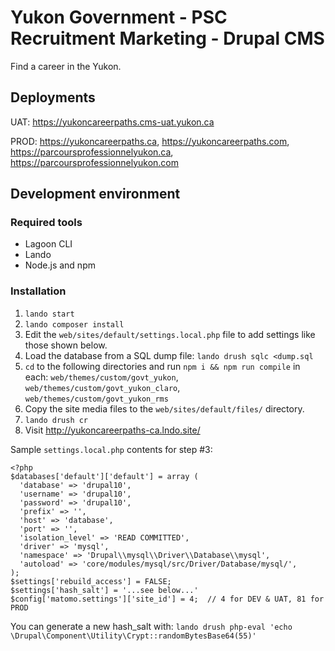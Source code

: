 # Yukon Government - PSC Recruitment Marketing - Drupal CMS

Find a career in the Yukon.

## Deployments

UAT: https://yukoncareerpaths.cms-uat.yukon.ca

PROD: https://yukoncareerpaths.ca, https://yukoncareerpaths.com,
https://parcoursprofessionnelyukon.ca, https://parcoursprofessionnelyukon.com

## Development environment

### Required tools

- Lagoon CLI
- Lando
- Node.js and npm

### Installation

1. `lando start`
2. `lando composer install`
3. Edit the `web/sites/default/settings.local.php` file to add settings like those shown
below.
4. Load the database from a SQL dump file: `lando drush sqlc <dump.sql`
5. `cd` to the following directories and run `npm i && npm run compile` in each:
`web/themes/custom/govt_yukon`, `web/themes/custom/govt_yukon_claro`,
`web/themes/custom/govt_yukon_rms`
6. Copy the site media files to the `web/sites/default/files/` directory.
7. `lando drush cr`
8. Visit http://yukoncareerpaths-ca.lndo.site/

Sample `settings.local.php` contents for step #3:
```
<?php
$databases['default']['default'] = array (
  'database' => 'drupal10',
  'username' => 'drupal10',
  'password' => 'drupal10',
  'prefix' => '',
  'host' => 'database',
  'port' => '',
  'isolation_level' => 'READ COMMITTED',
  'driver' => 'mysql',
  'namespace' => 'Drupal\\mysql\\Driver\\Database\\mysql',
  'autoload' => 'core/modules/mysql/src/Driver/Database/mysql/',
);
$settings['rebuild_access'] = FALSE;
$settings['hash_salt'] = '...see below...'
$config['matomo.settings']['site_id'] = 4;  // 4 for DEV & UAT, 81 for PROD
```

You can generate a new hash_salt with:
`lando drush php-eval 'echo \Drupal\Component\Utility\Crypt::randomBytesBase64(55)'`
